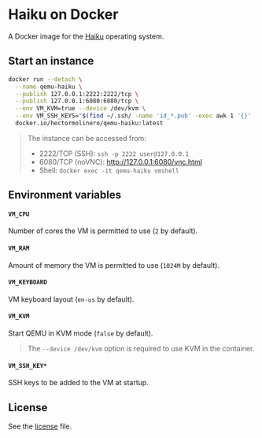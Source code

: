 # Haiku on Docker

A Docker image for the [Haiku](https://www.haiku-os.org) operating system.

## Start an instance
```sh
docker run --detach \
  --name qemu-haiku \
  --publish 127.0.0.1:2222:2222/tcp \
  --publish 127.0.0.1:6080:6080/tcp \
  --env VM_KVM=true --device /dev/kvm \
  --env VM_SSH_KEYS="$(find ~/.ssh/ -name 'id_*.pub' -exec awk 1 '{}' ';')" \
  docker.io/hectormolinero/qemu-haiku:latest
```

> The instance can be accessed from:
> * 2222/TCP (SSH): `ssh -p 2222 user@127.0.0.1`
> * 6080/TCP (noVNC): http://127.0.0.1:6080/vnc.html
> * Shell: `docker exec -it qemu-haiku vmshell`

## Environment variables
#### `VM_CPU`
Number of cores the VM is permitted to use (`2` by default).

#### `VM_RAM`
Amount of memory the VM is permitted to use (`1024M` by default).

#### `VM_KEYBOARD`
VM keyboard layout (`en-us` by default).

#### `VM_KVM`
Start QEMU in KVM mode (`false` by default).
> The `--device /dev/kvm` option is required to use KVM in the container.

#### `VM_SSH_KEY*`
SSH keys to be added to the VM at startup.

## License
See the [license](LICENSE.md) file.
